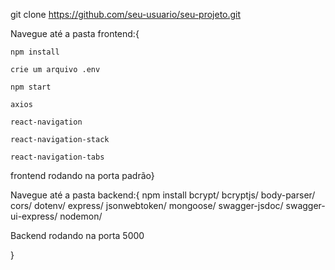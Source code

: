 git clone https://github.com/seu-usuario/seu-projeto.git

Navegue até a pasta frontend:{

    npm install

    crie um arquivo .env

    npm start
    
    axios

    react-navigation

    react-navigation-stack

    react-navigation-tabs


frontend rodando na porta padrão}


Navegue até a pasta backend:{
    npm install
    bcrypt/
    bcryptjs/
    body-parser/
    cors/
    dotenv/
    express/
    jsonwebtoken/
    mongoose/
    swagger-jsdoc/
    swagger-ui-express/
    nodemon/

Backend rodando na porta 5000

}


